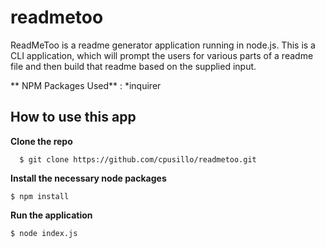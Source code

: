 # readmetoo
ReadMeToo is a readme generator application running in node.js. This is a CLI application, which will prompt the users for various parts of a readme file and then build that readme based on the supplied input.

** NPM Packages Used** : *inquirer

## How to use this app
**Clone the repo**
```
  $ git clone https://github.com/cpusillo/readmetoo.git
```
**Install the necessary node packages**
```
$ npm install
```
**Run the application**
```
$ node index.js
```
